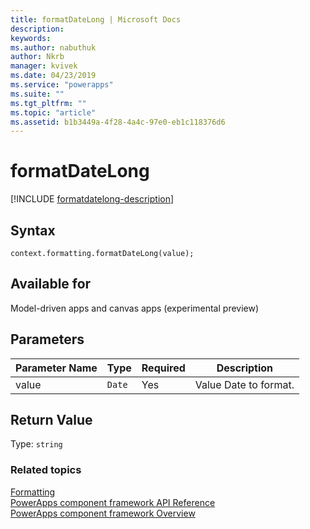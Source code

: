 ```yaml
---
title: formatDateLong | Microsoft Docs
description: 
keywords:
ms.author: nabuthuk
author: Nkrb
manager: kvivek
ms.date: 04/23/2019
ms.service: "powerapps"
ms.suite: ""
ms.tgt_pltfrm: ""
ms.topic: "article"
ms.assetid: b1b3449a-4f28-4a4c-97e0-eb1c118376d6
---
```


# formatDateLong

[!INCLUDE [formatdatelong-description](includes/formatdatelong-description.md)]

## Syntax

`context.formatting.formatDateLong(value);`

## Available for 

Model-driven apps and canvas apps (experimental preview)

## Parameters

| Parameter Name|Type|Required|Description|
| ------------- |----|--------|-----------|
value|`Date`|Yes|Value Date to format.|

## Return Value

Type: `string`


### Related topics

[Formatting](../formatting.md)<br/>
[PowerApps component framework API Reference](../../reference/index.md)<br/>
[PowerApps component framework Overview](../../overview.md)